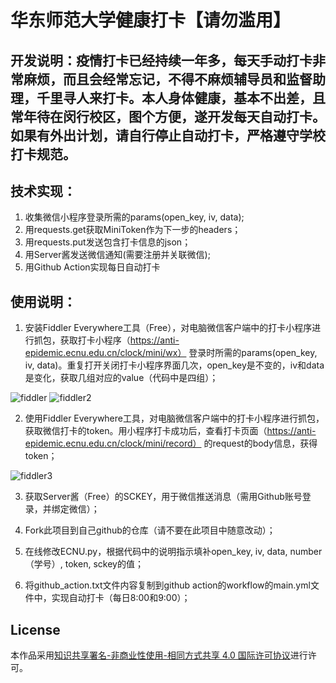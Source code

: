 # 华东师范大学健康打卡【请勿滥用】

## 开发说明：疫情打卡已经持续一年多，每天手动打卡非常麻烦，而且会经常忘记，不得不麻烦辅导员和监督助理，千里寻人来打卡。本人身体健康，基本不出差，且常年待在闵行校区，图个方便，遂开发每天自动打卡。如果有外出计划，请自行停止自动打卡，严格遵守学校打卡规范。

## 技术实现：
1. 收集微信小程序登录所需的params(open_key, iv, data);
2. 用requests.get获取MiniToken作为下一步的headers；
3. 用requests.put发送包含打卡信息的json；
4. 用Server酱发送微信通知(需要注册并关联微信);
5. 用Github Action实现每日自动打卡

## 使用说明：
1. 安装Fiddler Everywhere工具（Free），对电脑微信客户端中的打卡小程序进行抓包，获取打卡小程序（https://anti-epidemic.ecnu.edu.cn/clock/mini/wx） 登录时所需的params(open_key, iv, data)。重复打开关闭打卡小程序界面几次，open_key是不变的，iv和data是变化，获取几组对应的value（代码中是四组）；

![fiddler](https://user-images.githubusercontent.com/58336082/113386639-432c2280-93bd-11eb-902c-282011928cf2.jpg)
![fiddler2](https://user-images.githubusercontent.com/58336082/113386643-43c4b900-93bd-11eb-87d8-74b9e9f4f4c7.jpg)

2. 使用Fiddler Everywhere工具，对电脑微信客户端中的打卡小程序进行抓包，获取微信打卡的token。用小程序打卡成功后，查看打卡页面（https://anti-epidemic.ecnu.edu.cn/clock/mini/record） 的request的body信息，获得token；

![fiddler3](https://user-images.githubusercontent.com/58336082/113388742-5b9e3c00-93c1-11eb-811d-c2f3ca58d48a.jpg)


3. 获取Server酱（Free）的SCKEY，用于微信推送消息（需用Github账号登录，并绑定微信）；

4. Fork此项目到自己github的仓库（请不要在此项目中随意改动）；

5. 在线修改ECNU.py，根据代码中的说明指示填补open_key, iv, data, number（学号）, token, sckey的值；

6. 将github_action.txt文件内容复制到github action的workflow的main.yml文件中，实现自动打卡（每日8:00和9:00）；

## License
本作品采用[知识共享署名-非商业性使用-相同方式共享 4.0 国际许可协议](http://creativecommons.org/licenses/by-nc-sa/4.0/)进行许可。
